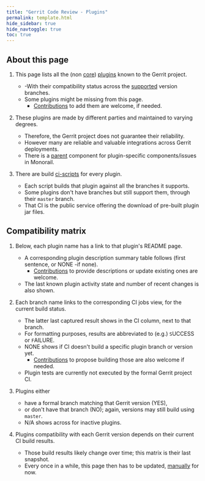 ```yaml
---
title: "Gerrit Code Review - Plugins"
permalink: template.html
hide_sidebar: true
hide_navtoggle: true
toc: true
---
```


## About this page

1. This page lists all the (non [core]) [plugins] known to the Gerrit project.
   * -With their compatibility status across the [supported] version branches.
   * Some plugins might be missing from this page.
     * [Contributions] to add them are welcome, if needed.

2. These plugins are made by different parties and maintained to varying degrees.
   * Therefore, the Gerrit project does not guarantee their reliability.
   * However many are reliable and valuable integrations across Gerrit deployments.
   * There is a [parent] component for plugin-specific components/issues in Monorail.

3. There are build [ci-scripts] for every plugin.
   * Each script builds that plugin against all the branches it supports.
   * Some plugins don't have branches but still support them, through their `master` branch.
   * That CI is the public service offering the download of pre-built plugin jar files.

## Compatibility matrix

1. Below, each plugin name has a link to that plugin's README page.
   * A corresponding plugin description summary table follows (first sentence, or NONE -if none).
     * [Contributions] to provide descriptions or update existing ones are welcome.
   * The last known plugin activity state and number of recent changes is also shown.

2. Each branch name links to the corresponding CI jobs view, for the current build status.
   * The latter last captured result shows in the CI column, next to that branch.
   * For formatting purposes, results are abbreviated to (e.g.) `S`UCCESS or `F`AILURE.
   * NONE shows if CI doesn't build a specific plugin branch or version yet.
     * [Contributions] to propose building those are also welcome if needed.
   * Plugin tests are currently not executed by the formal Gerrit project CI.

3. Plugins either
   * have a formal branch matching that Gerrit version (YES),
   * or don't have that branch (NO); again, versions may still build using `master`.
   * N/A shows across for inactive plugins.

4. Plugins compatibility with each Gerrit version depends on their current CI build results.
   * Those build results likely change over time; this matrix is their last snapshot.
   * Every once in a while, this page then has to be updated, [manually] for now.

[Contributions]: https://gerrit-review.googlesource.com/Documentation/index.html#_about_gerrit
[core]: https://gerrit-review.googlesource.com/Documentation/config-plugins.html#core-plugins
[manually]: https://www.gerritcodereview.com/publishing.html#updating-the-plugins-page
[parent]: https://bugs.chromium.org/p/gerrit/issues/list?q=component%3Aplugins
[plugins]: https://gerrit-review.googlesource.com/admin/repos/q/filter:plugins%252F
[ci-scripts]: https://gerrit.googlesource.com/gerrit-ci-scripts/+/refs/heads/master/jenkins/
[supported]: https://www.gerritcodereview.com/support.html#supported-versions
